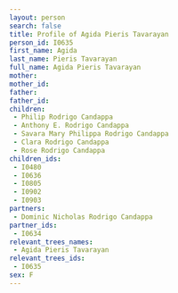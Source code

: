 ```yaml
---
layout: person
search: false
title: Profile of Agida Pieris Tavarayan
person_id: I0635
first_name: Agida
last_name: Pieris Tavarayan
full_name: Agida Pieris Tavarayan
mother: 
mother_id: 
father: 
father_id: 
children:
 - Philip Rodrigo Candappa
 - Anthony E. Rodrigo Candappa
 - Savara Mary Philippa Rodrigo Candappa
 - Clara Rodrigo Candappa
 - Rose Rodrigo Candappa
children_ids:
 - I0480
 - I0636
 - I0805
 - I0902
 - I0903
partners:
 - Dominic Nicholas Rodrigo Candappa
partner_ids:
 - I0634
relevant_trees_names:
 - Agida Pieris Tavarayan
relevant_trees_ids:
 - I0635
sex: F
---
```


